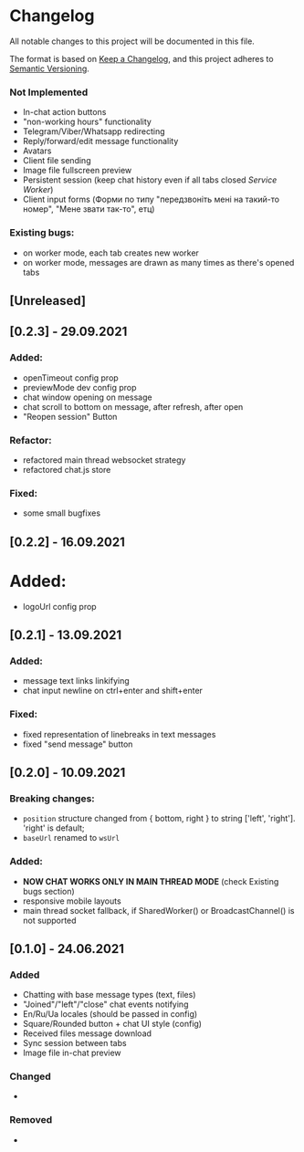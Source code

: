 # Changelog
All notable changes to this project will be documented in this file.

The format is based on [Keep a Changelog](https://keepachangelog.com/en/1.0.0/),
and this project adheres to [Semantic Versioning](https://semver.org/spec/v2.0.0.html).

### Not Implemented
- In-chat action buttons
- "non-working hours" functionality
- Telegram/Viber/Whatsapp redirecting
- Reply/forward/edit message functionality
- Avatars
- Client file sending
- Image file fullscreen preview
- Persistent session (keep chat history even if all tabs closed *Service Worker*)
- Client input forms (Форми по типу "передзвоніть мені на такий-то номер", "Мене звати так-то", етц)

### Existing bugs:
- on worker mode, each tab creates new worker
- on worker mode, messages are drawn as many times as there's opened tabs

## [Unreleased]

## [0.2.3] - 29.09.2021
### Added:
- openTimeout config prop
- previewMode dev config prop
- chat window opening on message
- chat scroll to bottom on message, after refresh, after open
- "Reopen session" Button

### Refactor:
- refactored main thread websocket strategy
- refactored chat.js store

### Fixed:
- some small bugfixes

## [0.2.2] - 16.09.2021
# Added:
- logoUrl config prop

## [0.2.1] - 13.09.2021
### Added:
- message text links linkifying
- chat input newline on ctrl+enter and shift+enter

### Fixed:
- fixed representation of linebreaks in text messages
- fixed "send message" button

## [0.2.0] - 10.09.2021
### Breaking changes:
- `position` structure changed from { bottom, right } to string ['left', 'right']. 'right' is default;
- `baseUrl` renamed to `wsUrl`

### Added:
- **NOW CHAT WORKS ONLY IN MAIN THREAD MODE** (check Existing bugs section)
- responsive mobile layouts
- main thread socket fallback, if SharedWorker() or BroadcastChannel() is not supported

## [0.1.0] - 24.06.2021

### Added
- Chatting with base message types (text, files)
- "Joined"/"left"/"close" chat events notifying
- En/Ru/Ua locales (should be passed in config)
- Square/Rounded button + chat UI style (config)
- Received files message download
- Sync session between tabs
- Image file in-chat preview

### Changed
-

### Removed
-

